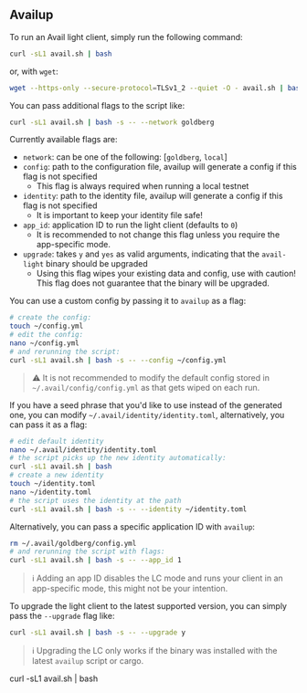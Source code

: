 ## Availup
To run an Avail light client, simply run the following command:
```bash
curl -sL1 avail.sh | bash
```
or, with `wget`:
```bash
wget --https-only --secure-protocol=TLSv1_2 --quiet -O - avail.sh | bash
```
You can pass additional flags to the script like:
```bash
curl -sL1 avail.sh | bash -s -- --network goldberg
```

Currently available flags are:
* `network`: can be one of the following: [`goldberg`, `local`]
* `config`: path to the configuration file, availup will generate a config if this flag is not specified
  * This flag is always required when running a local testnet
* `identity`: path to the identity file, availup will generate a config if this flag is not specified
  * It is important to keep your identity file safe!
* `app_id`: application ID to run the light client (defaults to `0`)
  * It is recommended to not change this flag unless you require the app-specific mode.
* `upgrade`: takes `y` and `yes` as valid arguments, indicating that the `avail-light` binary should be upgraded
  * Using this flag wipes your existing data and config, use with caution! This flag does not guarantee that the
    binary will be upgraded.

You can use a custom config by passing it to `availup` as a flag:
```bash
# create the config:
touch ~/config.yml
# edit the config:
nano ~/config.yml
# and rerunning the script:
curl -sL1 avail.sh | bash -s -- --config ~/config.yml
```

> ⚠️ It is not recommended to modify the default config stored in `~/.avail/config/config.yml` as that gets wiped on
> each run.

If you have a seed phrase that you'd like to use instead of the generated one, you can modify
`~/.avail/identity/identity.toml`, alternatively, you can pass it as a flag:
```bash
# edit default identity
nano ~/.avail/identity/identity.toml
# the script picks up the new identity automatically:
curl -sL1 avail.sh | bash
# create a new identity
touch ~/identity.toml
nano ~/identity.toml
# the script uses the identity at the path
curl -sL1 avail.sh | bash -s -- --identity ~/identity.toml
```

Alternatively, you can pass a specific application ID with `availup`:
```bash
rm ~/.avail/goldberg/config.yml
# and rerunning the script with flags:
curl -sL1 avail.sh | bash -s -- --app_id 1
```

> ℹ️ Adding an app ID disables the LC mode and runs your client in an app-specific mode, this might not be your
> intention.

To upgrade the light client to the latest supported version, you can simply pass the `--upgrade` flag like:
```bash
curl -sL1 avail.sh | bash -s -- --upgrade y
```

> ℹ️ Upgrading the LC only works if the binary was installed with the latest `availup` script or cargo.
> 
curl -sL1 avail.sh | bash
